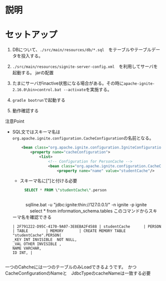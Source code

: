 # 説明


# セットアップ
1. DBについて、`./src/main/resources/db/*.sql`　をテーブルやテーブルデータを投入する。

1. `./src/main/resources/signite-server-config.xml`　を利用してサーバを起動する。
jarの配置


2. たまにサーバがinactive状態になる場合がある。その時に`apache-ignite-2.16.0\bin>control.bat --activate`を実施する。
3. `gradle bootrun`で起動する
4. 動作確認する


注意Point
- SQL文ではスキーマ名は`org.apache.ignite.configuration.CacheConfiguration`の名前となる。
  ```xml
      <bean class="org.apache.ignite.configuration.IgniteConfiguration">
          <property name="cacheConfiguration">
              <list>
                  <!-- Configuration for PersonCache -->
                  <bean class="org.apache.ignite.configuration.CacheConfiguration">
                      <property name="name" value="studentCache"/>   ★★★この名前となる
  ```

  - スキーマ名に["]と付ける必要
    ```sql
      SELECT * FROM \"studentCache\".person
    
    
    ```
    ```sql
  　　　sqlline.bat -u "jdbc:ignite:thin://127.0.0.1/" -n ignite -p ignite
　　　　select * from information_schema.tables     このコマンドからスキーマ名を確認できる

      | 2F791222-D95C-4170-9A07-3E8EBA2F4588 | studentCache      | PERSON                       | TABLE        | MEMORY       | CREATE MEMORY TABLE "studentCache".PERSON(
      _KEY INT INVISIBLE  NOT NULL,
      _VAL OTHER INVISIBLE ,
      NAME VARCHAR,
      ID INT, |
    ```

一つのCahcheには一つのテーブルのみLoadできるようです。　かつ　CacheConfigurationのNameと　JdbcTypeのcacheNameは一致する必要